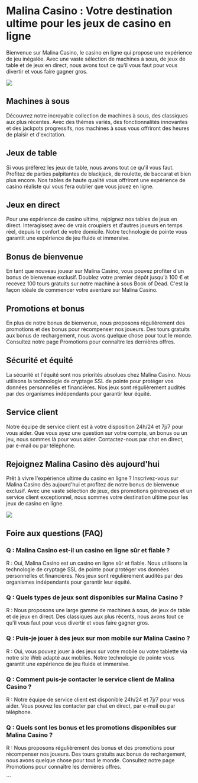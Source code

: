 

# Malina Casino : Votre destination ultime pour les jeux de casino en ligne

Bienvenue sur Malina Casino, le casino en ligne qui propose une
expérience de jeu inégalée. Avec une vaste sélection de machines à sous,
de jeux de table et de jeux en direct, nous avons tout ce qu\'il vous
faut pour vous divertir et vous faire gagner gros.

[![](https://i.imgur.com/JJwkDm3.png)](https://traff.sbs/frcas)




## Machines à sous

Découvrez notre incroyable collection de machines à sous, des classiques
aux plus récentes. Avec des thèmes variés, des fonctionnalités
innovantes et des jackpots progressifs, nos machines à sous vous
offriront des heures de plaisir et d\'excitation.

## Jeux de table

Si vous préférez les jeux de table, nous avons tout ce qu\'il vous faut.
Profitez de parties palpitantes de blackjack, de roulette, de baccarat
et bien plus encore. Nos tables de haute qualité vous offriront une
expérience de casino réaliste qui vous fera oublier que vous jouez en
ligne.

## Jeux en direct

Pour une expérience de casino ultime, rejoignez nos tables de jeux en
direct. Interagissez avec de vrais croupiers et d\'autres joueurs en
temps réel, depuis le confort de votre domicile. Notre technologie de
pointe vous garantit une expérience de jeu fluide et immersive.

## Bonus de bienvenue

En tant que nouveau joueur sur Malina Casino, vous pouvez profiter d\'un
bonus de bienvenue exclusif. Doublez votre premier dépôt jusqu\'à 100 €
et recevez 100 tours gratuits sur notre machine à sous Book of Dead.
C\'est la façon idéale de commencer votre aventure sur Malina Casino.

## Promotions et bonus

En plus de notre bonus de bienvenue, nous proposons régulièrement des
promotions et des bonus pour récompenser nos joueurs. Des tours gratuits
aux bonus de rechargement, nous avons quelque chose pour tout le monde.
Consultez notre page Promotions pour connaître les dernières offres.

## Sécurité et équité

La sécurité et l\'équité sont nos priorités absolues chez Malina Casino.
Nous utilisons la technologie de cryptage SSL de pointe pour protéger
vos données personnelles et financières. Nos jeux sont régulièrement
audités par des organismes indépendants pour garantir leur équité.

## Service client

Notre équipe de service client est à votre disposition 24h/24 et 7j/7
pour vous aider. Que vous ayez une question sur votre compte, un bonus
ou un jeu, nous sommes là pour vous aider. Contactez-nous par chat en
direct, par e-mail ou par téléphone.

## Rejoignez Malina Casino dès aujourd\'hui

Prêt à vivre l\'expérience ultime du casino en ligne ? Inscrivez-vous
sur Malina Casino dès aujourd\'hui et profitez de notre bonus de
bienvenue exclusif. Avec une vaste sélection de jeux, des promotions
généreuses et un service client exceptionnel, nous sommes votre
destination ultime pour les jeux de casino en ligne.

[![](\%22https://i.imgur.com/JJwkDm3.png\%22)](\%22https://traff.sbs/frcas\%22)

## Foire aux questions (FAQ)

### Q : Malina Casino est-il un casino en ligne sûr et fiable ?

R : Oui, Malina Casino est un casino en ligne sûr et fiable. Nous
utilisons la technologie de cryptage SSL de pointe pour protéger vos
données personnelles et financières. Nos jeux sont régulièrement audités
par des organismes indépendants pour garantir leur équité.

### Q : Quels types de jeux sont disponibles sur Malina Casino ?

R : Nous proposons une large gamme de machines à sous, de jeux de table
et de jeux en direct. Des classiques aux plus récents, nous avons tout
ce qu\'il vous faut pour vous divertir et vous faire gagner gros.

### Q : Puis-je jouer à des jeux sur mon mobile sur Malina Casino ?

R : Oui, vous pouvez jouer à des jeux sur votre mobile ou votre tablette
via notre site Web adapté aux mobiles. Notre technologie de pointe vous
garantit une expérience de jeu fluide et immersive.

### Q : Comment puis-je contacter le service client de Malina Casino ?

R : Notre équipe de service client est disponible 24h/24 et 7j/7 pour
vous aider. Vous pouvez les contacter par chat en direct, par e-mail ou
par téléphone.

### Q : Quels sont les bonus et les promotions disponibles sur Malina Casino ?

R : Nous proposons régulièrement des bonus et des promotions pour
récompenser nos joueurs. Des tours gratuits aux bonus de rechargement,
nous avons quelque chose pour tout le monde. Consultez notre page
Promotions pour connaître les dernières offres.

\`\`\`

